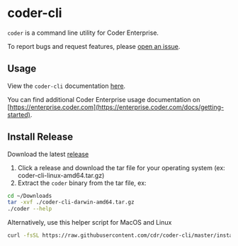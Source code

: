 # coder-cli

`coder` is a command line utility for Coder Enterprise.

To report bugs and request features, please [open an issue](https://github.com/cdr/coder-cli/issues/new).

## Usage

View the `coder-cli` documentation [here](./docs/coder.md).

You can find additional Coder Enterprise usage documentation on [https://enterprise.coder.com](https://enterprise.coder.com/docs/getting-started).

## Install Release

Download the latest [release](https://github.com/cdr/coder-cli/releases)

1. Click a release and download the tar file for your operating system (ex: coder-cli-linux-amd64.tar.gz)
2. Extract the `coder` binary from the tar file, ex:

```bash
cd ~/Downloads
tar -xvf ./coder-cli-darwin-amd64.tar.gz
./coder --help
```

Alternatively, use this helper script for MacOS and Linux

```bash
curl -fsSL https://raw.githubusercontent.com/cdr/coder-cli/master/install.sh | sh
```